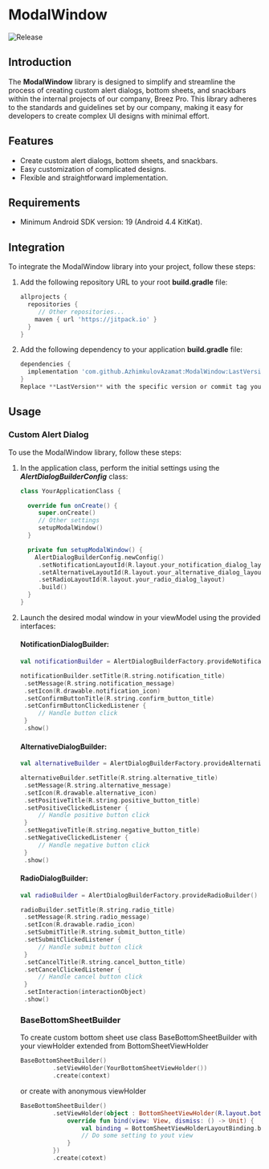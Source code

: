 # ModalWindow
![Release](https://jitpack.io/v/AzhimkulovAzamat/ModalWindow.svg)

## Introduction
The **ModalWindow** library is designed to simplify and streamline the process of creating custom alert dialogs, bottom sheets, and snackbars within the internal projects of our company, Breez Pro. This library adheres to the standards and guidelines set by our company, making it easy for developers to create complex UI designs with minimal effort.

## Features
- Create custom alert dialogs, bottom sheets, and snackbars.
- Easy customization of complicated designs.
- Flexible and straightforward implementation.

## Requirements
- Minimum Android SDK version: 19 (Android 4.4 KitKat).

## Integration
To integrate the ModalWindow library into your project, follow these steps:

1. Add the following repository URL to your root **build.gradle** file:
   ```groovy
   allprojects {
     repositories {
        // Other repositories...
       maven { url 'https://jitpack.io' }
     }
   }
2. Add the following dependency to your application **build.gradle** file:
   ```groovy
   dependencies {
     implementation 'com.github.AzhimkulovAzamat:ModalWindow:LastVersion'
   }
   Replace **LastVersion** with the specific version or commit tag you want to use.

## Usage
### Custom Alert Dialog
To use the ModalWindow library, follow these steps:
1. In the application class, perform the initial settings using the ***AlertDialogBuilderConfig*** class:
   ```kotlin
   class YourApplicationClass {
   
     override fun onCreate() {
        super.onCreate()
        // Other settings
        setupModalWindow()
     }

     private fun setupModalWindow() {
       AlertDialogBuilderConfig.newConfig()
        .setNotificationLayoutId(R.layout.your_notification_dialog_layout)
        .setAlternativeLayoutId(R.layout.your_alternative_dialog_layout)
        .setRadioLayoutId(R.layout.your_radio_dialog_layout)
        .build()
     }
   }
2. Launch the desired modal window in your viewModel using the provided interfaces:
   #### NotificationDialogBuilder:
     ```kotlin
     val notificationBuilder = AlertDialogBuilderFactory.provideNotificationBuilder()

     notificationBuilder.setTitle(R.string.notification_title)
      .setMessage(R.string.notification_message)
      .setIcon(R.drawable.notification_icon)
      .setConfirmButtonTitle(R.string.confirm_button_title)
      .setConfirmButtonClickedListener {
          // Handle button click
      }
      .show()
     ```

   #### AlternativeDialogBuilder:
     ```kotlin
     val alternativeBuilder = AlertDialogBuilderFactory.provideAlternativeBuilder()

     alternativeBuilder.setTitle(R.string.alternative_title)
      .setMessage(R.string.alternative_message)
      .setIcon(R.drawable.alternative_icon)
      .setPositiveTitle(R.string.positive_button_title)
      .setPositiveClickedListener {
          // Handle positive button click
      }
      .setNegativeTitle(R.string.negative_button_title)
      .setNegativeClickedListener {
          // Handle negative button click
      }
      .show()
     ```

   #### RadioDialogBuilder:
     ```kotlin
     val radioBuilder = AlertDialogBuilderFactory.provideRadioBuilder()

     radioBuilder.setTitle(R.string.radio_title)
      .setMessage(R.string.radio_message)
      .setIcon(R.drawable.radio_icon)
      .setSubmitTitle(R.string.submit_button_title)
      .setSubmitClickedListener {
          // Handle submit button click
      }
      .setCancelTitle(R.string.cancel_button_title)
      .setCancelClickedListener {
          // Handle cancel button click
      }
      .setInteraction(interactionObject)
      .show()
     ```
   
   ### BaseBottomSheetBuilder
   To create custom bottom sheet use class BaseBottomSheetBuilder with your viewHolder extended from BottomSheetViewHolder
   ```kotlin
   BaseBottomSheetBuilder()
            .setViewHolder(YourBottomSheetViewHolder())
            .create(context)
   ```
   or create with anonymous viewHolder
   ```kotlin
   BaseBottomSheetBuilder()
            .setViewHolder(object : BottomSheetViewHolder(R.layout.bottom_sheet_view_holder_layout) {
                override fun bind(view: View, dismiss: () -> Unit) {
                    val binding = BottomSheetViewHolderLayoutBinding.bind(view)
                    // Do some setting to yout view
                }
            })
            .create(cotext)
   ```